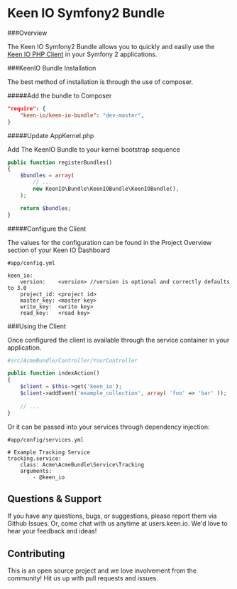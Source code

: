 Keen IO Symfony2 Bundle
=======================

###Overview

The Keen IO Symfony2 Bundle allows you to quickly and easily use the [Keen IO PHP Client](https://github.com/keenlabs/KeenClient-PHP) in your Symfony 2 applications.

###KeenIO Bundle Installation

The best method of installation is through the use of composer.

#####Add the bundle to Composer

```json
"require": {
    "keen-io/keen-io-bundle": "dev-master",
}
```

#####Update AppKernel.php

Add The KeenIO Bundle to your kernel bootstrap sequence

```php
public function registerBundles()
{
	$bundles = array(
    	// ...
    	new KeenIO\Bundle\KeenIOBundle\KeenIOBundle(),
    );

    return $bundles;
}
```

#####Configure the Client

The values for the configuration can be found in the Project Overview section of your Keen IO Dashboard

```
#app/config.yml

keen_io:
	version:    <version> //version is optional and correctly defaults to 3.0
	project_id: <project id>
	master_key: <master key>
	write_key:  <write key>
	read_key:   <read key>
```

###Using the Client

Once configured the client is available through the service container in your application.

```php
#src/AcmeBundle/Controller/YourController

public function indexAction()
{
    $client = $this->get('keen_io');
    $client->addEvent('example_collection', array( 'foo' => 'bar' ));
    
    // ...
}
```

Or it can be passed into your services through dependency injection:

```
#app/config/services.yml

# Example Tracking Service
tracking.service:
	class: Acme\AcmeBundle\Service\Tracking
    arguments:
    	- @keen_io
```

Questions & Support
-------------------
If you have any questions, bugs, or suggestions, please report them via Github Issues. Or, come chat with us anytime at users.keen.io. We'd love to hear your feedback and ideas!

Contributing
------------
This is an open source project and we love involvement from the community! Hit us up with pull requests and issues.
